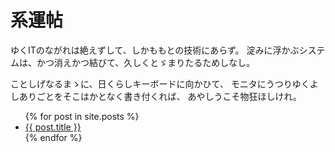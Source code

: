 # 系運帖

ゆくITのながれは絶えずして、しかももとの技術にあらず。
淀みに浮かぶシステムは、かつ消えかつ結びて、久しくとゞまりたるためしなし。

ことしげなるまゝに、日くらしキーボードに向かひて、
モニタにうつりゆくよしありごとをそこはかとなく書き付くれば、
あやしうこそ物狂ほしけれ。

<div class="posts_list">
  <ul>
    {% for post in site.posts %}
      <li>
        <a href="{{ post.url }}">{{ post.title }}</a>
      </li>
    {% endfor %}
  </ul>
</div>
